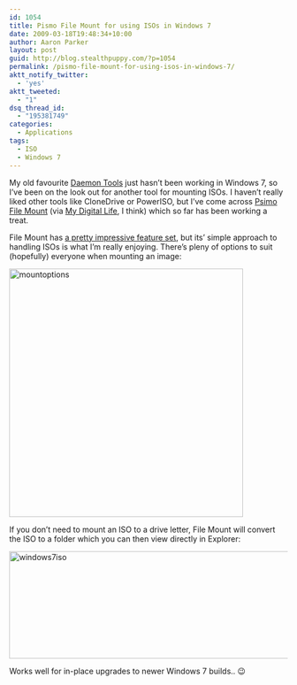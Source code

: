 ```yaml
---
id: 1054
title: Pismo File Mount for using ISOs in Windows 7
date: 2009-03-18T19:48:34+10:00
author: Aaron Parker
layout: post
guid: http://blog.stealthpuppy.com/?p=1054
permalink: /pismo-file-mount-for-using-isos-in-windows-7/
aktt_notify_twitter:
  - 'yes'
aktt_tweeted:
  - "1"
dsq_thread_id:
  - "195381749"
categories:
  - Applications
tags:
  - ISO
  - Windows 7
---
```

My old favourite [Daemon Tools](http://www.daemon-tools.cc/home) just hasn&#8217;t been working in Windows 7, so I&#8217;ve been on the look out for another tool for mounting ISOs. I haven&#8217;t really liked other tools like CloneDrive or PowerISO, but I&#8217;ve come across [Psimo File Mount](http://www.pismotechnic.com/pfm/) (via [My Digital Life](http://www.mydigitallife.info/2009/03/15/pismo-file-mounter-to-mount-zip-iso-compactiso-compact-file-set-and-private-folder-files-to-file-system-as-virtual-folder/), I think) which so far has been working a treat.

File Mount has [a pretty impressive feature set](http://www.pismotechnic.com/pfm/doc/), but its&#8217; simple approach to handling ISOs is what I&#8217;m really enjoying. There&#8217;s pleny of options to suit (hopefully) everyone when mounting an image:

<img class="alignnone size-full wp-image-1056" title="mountoptions" src="http://stealthpuppy.com/wp-content/uploads/2009/03/mountoptions.png" alt="mountoptions" width="423" height="449" srcset="https://stealthpuppy.com/wp-content/uploads/2009/03/mountoptions.png 423w, https://stealthpuppy.com/wp-content/uploads/2009/03/mountoptions-282x300.png 282w" sizes="(max-width: 423px) 100vw, 423px" /> 

If you don&#8217;t need to mount an ISO to a drive letter, File Mount will convert the ISO to a folder which you can then view directly in Explorer:

<img class="alignnone size-full wp-image-1057" title="windows7iso" src="http://stealthpuppy.com/wp-content/uploads/2009/03/windows7iso.png" alt="windows7iso" width="590" height="194" srcset="https://stealthpuppy.com/wp-content/uploads/2009/03/windows7iso.png 590w, https://stealthpuppy.com/wp-content/uploads/2009/03/windows7iso-300x98.png 300w" sizes="(max-width: 590px) 100vw, 590px" /> 

Works well for in-place upgrades to newer Windows 7 builds.. 😉